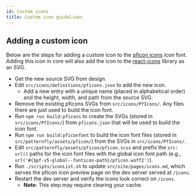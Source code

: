 ```yaml
---
id: Custom icons
title: Custom icon guidelines
---
```


## Adding a custom icon

Below are the steps for adding a custom icon to the [pficon icons](/icons) icon font. Adding this icon in core will also add the icon to the [react-icons](https://github.com/patternfly/patternfly-react/tree/main/packages/react-icons) library as an SVG.

- Get the new source SVG from design.
- Edit `src/icons/definitions/pficons.json` to add the new icon.
  - Add a new entry with a unique name (placed in alphabetical order) and the height, width, and path from the source SVG.
- Remove the existing pficons SVGs from `src/icons/PfIcons/`. Any files there are just used to build the icon font.
- Run `npm run build:pficons` to create the SVGs (stored in `src/icons/PfIcons/`) from `pficons.json` that will be used to build the icon font.
- Run `npm run build:pficonfont` to build the icon font files (stored in `src/patternfly/assets/pficon/`) from the SVGs in `src/icons/PfIcons/`.
- Edit `src/patternfly/assets/pficon/pficon.scss` and prefix the `src: url()` paths for the icon font files with the global icon font path (e.g., `url('#{$pf-v5-global--fonticon-path}/pficon.woff2')`).
- Run `./scripts/iconList.sh` to update `src/site/pages/icons.md`, which serves the pficon icon preview page on the dev server served at `/icons`.
- Restart the dev server and verify the icons look correct on `/icons`.
  - **Note**: This step may require clearing your cache.
